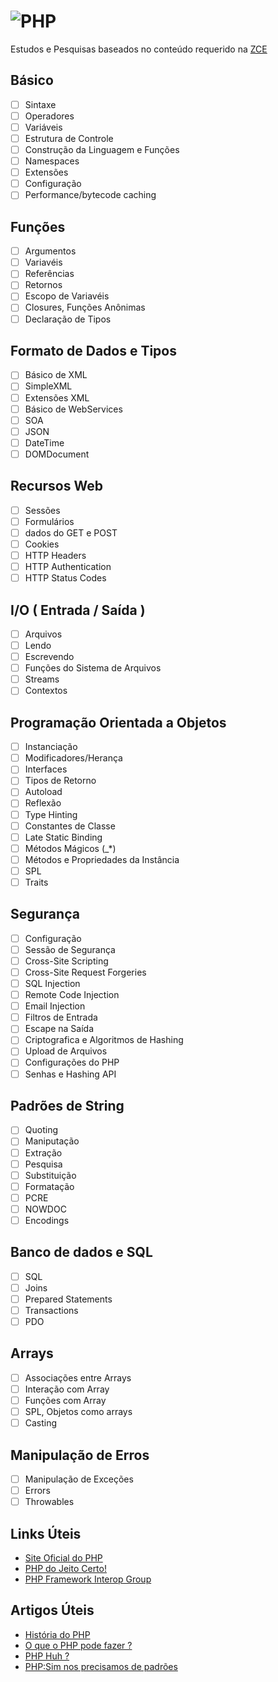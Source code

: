 # ![PHP](https://upload.wikimedia.org/wikipedia/commons/thumb/3/31/Webysther_20160423_-_Elephpant.svg/500px-Webysther_20160423_-_Elephpant.svg.png) 
Estudos e Pesquisas baseados no conteúdo requerido na [ZCE](http://www.zend.com/en/services/certification/php-certification) 

## Básico
- [ ] Sintaxe
- [ ] Operadores
- [ ] Variáveis
- [ ] Estrutura de Controle
- [ ] Construção da Linguagem e Funções
- [ ] Namespaces
- [ ] Extensões
- [ ] Configuração
- [ ] Performance/bytecode caching

## Funções
- [ ] Argumentos
- [ ] Variavéis
- [ ] Referências
- [ ] Retornos
- [ ] Escopo de Variavéis
- [ ] Closures, Funções Anônimas
- [ ] Declaração de Tipos
 
## Formato de Dados e Tipos
- [ ] Básico de XML
- [ ] SimpleXML
- [ ] Extensões XML
- [ ] Básico de WebServices
- [ ] SOA
- [ ] JSON
- [ ] DateTime
- [ ] DOMDocument
 	 	 
## Recursos Web
- [ ] Sessões
- [ ] Formulários
- [ ] dados do GET e POST
- [ ] Cookies
- [ ] HTTP Headers
- [ ] HTTP Authentication
- [ ] HTTP Status Codes 

## I/O ( Entrada / Saída )
- [ ] Arquivos
- [ ] Lendo
- [ ] Escrevendo
- [ ] Funções do Sistema de Arquivos
- [ ] Streams
- [ ] Contextos

## Programação Orientada a Objetos
- [ ] Instanciação
- [ ] Modificadores/Herança
- [ ] Interfaces
- [ ] Tipos de Retorno
- [ ] Autoload
- [ ] Reflexão
- [ ] Type Hinting
- [ ] Constantes de Classe
- [ ] Late Static Binding
- [ ] Métodos Mágicos (_*)
- [ ] Métodos e Propriedades da Instância
- [ ] SPL
- [ ] Traits

## Segurança
- [ ] Configuração
- [ ] Sessão de Segurança
- [ ] Cross-Site Scripting
- [ ] Cross-Site Request Forgeries
- [ ] SQL Injection
- [ ] Remote Code Injection
- [ ] Email Injection
- [ ] Filtros de Entrada
- [ ] Escape na Saída
- [ ] Criptografica e Algoritmos de Hashing
- [ ] Upload de Arquivos
- [ ] Configurações do PHP
- [ ] Senhas e Hashing API

## Padrões de String
- [ ] Quoting
- [ ] Maniputação
- [ ] Extração
- [ ] Pesquisa
- [ ] Substituição
- [ ] Formatação
- [ ] PCRE
- [ ] NOWDOC
- [ ] Encodings

## Banco de dados e SQL
- [ ] SQL
- [ ] Joins
- [ ] Prepared Statements
- [ ] Transactions
- [ ] PDO

## Arrays
- [ ] Associações entre Arrays
- [ ] Interação com Array
- [ ] Funções com Array
- [ ] SPL, Objetos como arrays 
- [ ] Casting

## Manipulação de Erros
- [ ] Manipulação de Exceções
- [ ] Errors
- [ ] Throwables

## Links Úteis
- [Site Oficial do PHP](http://php.net)
- [PHP do Jeito Certo!](http://br.phptherightway.com)
- [PHP Framework Interop Group](http://www.php-fig.org)

## Artigos Úteis

- [História do PHP](http://www.cursoemvideo.com/lesson/curso-php-historia-php/)
- [O que o PHP pode fazer ?](http://php.net/manual/pt_BR/intro-whatcando.php)
- [PHP Huh ?](http://code.tutsplus.com/tutorials/psr-huh--net-29314)
- [PHP:Sim nos precisamos de padrões](http://blog.thiagobelem.net/php-sim-nos-precisamos-de-padroes/)